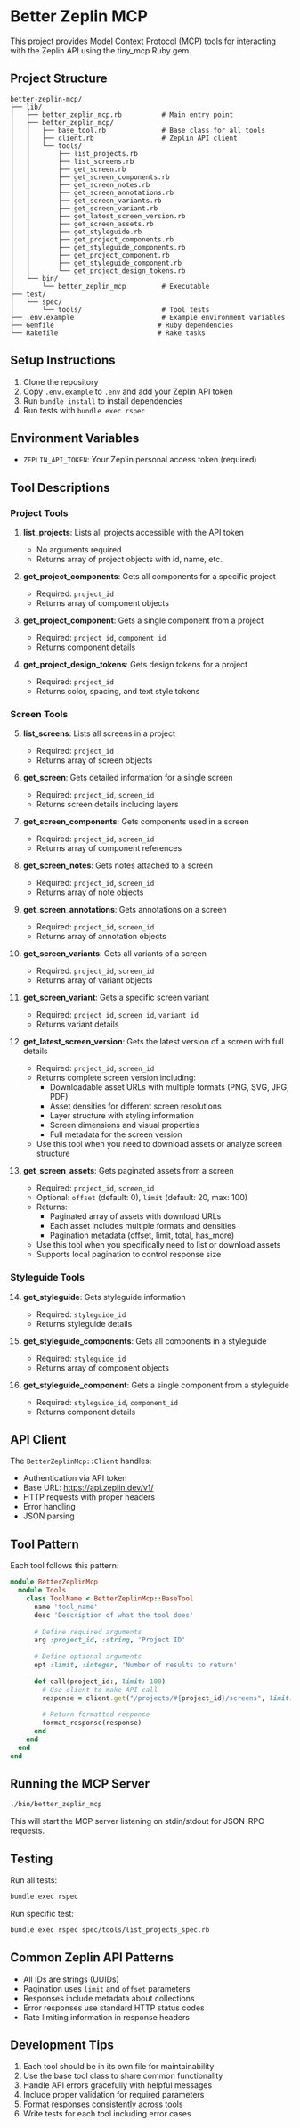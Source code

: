 # Better Zeplin MCP

This project provides Model Context Protocol (MCP) tools for interacting with the Zeplin API using the tiny_mcp Ruby gem.

## Project Structure

```
better-zeplin-mcp/
├── lib/
│   ├── better_zeplin_mcp.rb          # Main entry point
│   ├── better_zeplin_mcp/
│   │   ├── base_tool.rb              # Base class for all tools
│   │   ├── client.rb                 # Zeplin API client
│   │   └── tools/
│   │       ├── list_projects.rb
│   │       ├── list_screens.rb
│   │       ├── get_screen.rb
│   │       ├── get_screen_components.rb
│   │       ├── get_screen_notes.rb
│   │       ├── get_screen_annotations.rb
│   │       ├── get_screen_variants.rb
│   │       ├── get_screen_variant.rb
│   │       ├── get_latest_screen_version.rb
│   │       ├── get_screen_assets.rb
│   │       ├── get_styleguide.rb
│   │       ├── get_project_components.rb
│   │       ├── get_styleguide_components.rb
│   │       ├── get_project_component.rb
│   │       ├── get_styleguide_component.rb
│   │       └── get_project_design_tokens.rb
│   └── bin/
│       └── better_zeplin_mcp         # Executable
├── test/
│   └── spec/
│       └── tools/                    # Tool tests
├── .env.example                      # Example environment variables
├── Gemfile                          # Ruby dependencies
└── Rakefile                         # Rake tasks

```

## Setup Instructions

1. Clone the repository
2. Copy `.env.example` to `.env` and add your Zeplin API token
3. Run `bundle install` to install dependencies
4. Run tests with `bundle exec rspec`

## Environment Variables

- `ZEPLIN_API_TOKEN`: Your Zeplin personal access token (required)

## Tool Descriptions

### Project Tools

1. **list_projects**: Lists all projects accessible with the API token
   - No arguments required
   - Returns array of project objects with id, name, etc.

2. **get_project_components**: Gets all components for a specific project
   - Required: `project_id`
   - Returns array of component objects

3. **get_project_component**: Gets a single component from a project
   - Required: `project_id`, `component_id`
   - Returns component details

4. **get_project_design_tokens**: Gets design tokens for a project
   - Required: `project_id`
   - Returns color, spacing, and text style tokens

### Screen Tools

5. **list_screens**: Lists all screens in a project
   - Required: `project_id`
   - Returns array of screen objects

6. **get_screen**: Gets detailed information for a single screen
   - Required: `project_id`, `screen_id`
   - Returns screen details including layers

7. **get_screen_components**: Gets components used in a screen
   - Required: `project_id`, `screen_id`
   - Returns array of component references

8. **get_screen_notes**: Gets notes attached to a screen
   - Required: `project_id`, `screen_id`
   - Returns array of note objects

9. **get_screen_annotations**: Gets annotations on a screen
   - Required: `project_id`, `screen_id`
   - Returns array of annotation objects

10. **get_screen_variants**: Gets all variants of a screen
    - Required: `project_id`, `screen_id`
    - Returns array of variant objects

11. **get_screen_variant**: Gets a specific screen variant
    - Required: `project_id`, `screen_id`, `variant_id`
    - Returns variant details

12. **get_latest_screen_version**: Gets the latest version of a screen with full details
    - Required: `project_id`, `screen_id`
    - Returns complete screen version including:
      - Downloadable asset URLs with multiple formats (PNG, SVG, JPG, PDF)
      - Asset densities for different screen resolutions
      - Layer structure with styling information
      - Screen dimensions and visual properties
      - Full metadata for the screen version
    - Use this tool when you need to download assets or analyze screen structure

13. **get_screen_assets**: Gets paginated assets from a screen
    - Required: `project_id`, `screen_id`
    - Optional: `offset` (default: 0), `limit` (default: 20, max: 100)
    - Returns:
      - Paginated array of assets with download URLs
      - Each asset includes multiple formats and densities
      - Pagination metadata (offset, limit, total, has_more)
    - Use this tool when you specifically need to list or download assets
    - Supports local pagination to control response size

### Styleguide Tools

14. **get_styleguide**: Gets styleguide information
    - Required: `styleguide_id`
    - Returns styleguide details

15. **get_styleguide_components**: Gets all components in a styleguide
    - Required: `styleguide_id`
    - Returns array of component objects

16. **get_styleguide_component**: Gets a single component from a styleguide
    - Required: `styleguide_id`, `component_id`
    - Returns component details

## API Client

The `BetterZeplinMcp::Client` handles:
- Authentication via API token
- Base URL: https://api.zeplin.dev/v1/
- HTTP requests with proper headers
- Error handling
- JSON parsing

## Tool Pattern

Each tool follows this pattern:

```ruby
module BetterZeplinMcp
  module Tools
    class ToolName < BetterZeplinMcp::BaseTool
      name 'tool_name'
      desc 'Description of what the tool does'
      
      # Define required arguments
      arg :project_id, :string, 'Project ID'
      
      # Define optional arguments
      opt :limit, :integer, 'Number of results to return'
      
      def call(project_id:, limit: 100)
        # Use client to make API call
        response = client.get("/projects/#{project_id}/screens", limit: limit)
        
        # Return formatted response
        format_response(response)
      end
    end
  end
end
```

## Running the MCP Server

```bash
./bin/better_zeplin_mcp
```

This will start the MCP server listening on stdin/stdout for JSON-RPC requests.

## Testing

Run all tests:
```bash
bundle exec rspec
```

Run specific test:
```bash
bundle exec rspec spec/tools/list_projects_spec.rb
```

## Common Zeplin API Patterns

- All IDs are strings (UUIDs)
- Pagination uses `limit` and `offset` parameters
- Responses include metadata about collections
- Error responses use standard HTTP status codes
- Rate limiting information in response headers

## Development Tips

1. Each tool should be in its own file for maintainability
2. Use the base tool class to share common functionality
3. Handle API errors gracefully with helpful messages
4. Include proper validation for required parameters
5. Format responses consistently across tools
6. Write tests for each tool including error cases